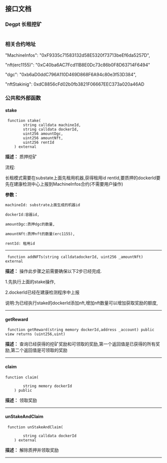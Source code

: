 ## 接口文档

### Degpt 长租挖矿

```solidity

```

### 相关合约地址

"MachineInfos": "0xF9335c71583132d58E5320f73713beEf6da5257D",

"nft(erc1155)": "0xC40ba6AC7Fcd11B8E0Dc73c86b0F8D63714F6494"

"dgc": "0xb6aD0ddC796A110D469D868F6A94c80e3f53D384",

"nftStakinig": 0xdC8856cFd02b0fb3821F06667EEC373a020a46AD

### 公共和外部函数

#### stake

```solidity
 function stake(
        string calldata machineId,
        string calldata dockerId,
        uint256 amountDgc,
        uint256 amountNft,
        uint256 rentId
    ) external
```

**描述：** 质押挖矿

流程:

长租模式需要在substate上面先租用机器,获得租用id rentId,要质押的dockerId要先在建康检测中心上报到MachineInfos合约(不需要用户操作)

**参数：**

    machineId: substrate上面生成的机器id

    dockerId:容器id,

    amountDgc:质押dgc的数量,

    amountNft:质押nft的数量(erc1155),

    rentId: 租用id

---

```solidity
 function addNFTs(string calldatadockerId, uint256 _amountNft) external
```

**描述：** 操作此步骤之前需要确保以下2步已经完成.

 1.先执行上面的stake操作,

2.dockerId已经在建康检测程序中上报

说明:为已经执行stake的dockerId添加nft,增加nft数量可以增加获取奖励的额度,

---

#### getReward

```solidity
 function getReward(string memory dockerId,address _account) public view returns (uint256,uint)
```

**描述：** 查询已经获得的挖矿奖励和可领取的奖励,第一个返回值是已获得的所有奖励,第二个返回值是可领取的奖励

---

#### claim

```solidity
function claim(
  
        string memory dockerId
    ) public
```

**描述：** 领取奖励

---

#### unStakeAndClaim

```solidity
 function unStakeAndClaim(
  
        string calldata dockerId
    ) external 
```

**描述：** 解除质押并领取奖励

---
